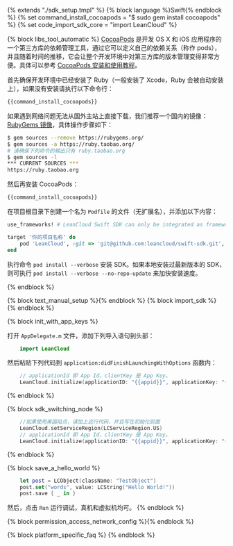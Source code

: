 {% extends "./sdk_setup.tmpl" %}
{% block language %}Swift{% endblock %} 
{% set command_install_cocoapods = "$ sudo gem install cocoapods" %}
{% set code_import_sdk_core = "import LeanCloud" %}

{% block libs_tool_automatic %}
[CocoaPods](http://www.cocoapods.org/) 是开发 OS X 和 iOS 应用程序的一个第三方库的依赖管理工具，通过它可以定义自己的依赖关系（称作 pods），并且随着时间的推移，它会让整个开发环境中对第三方库的版本管理变得非常方便。具体可以参考 [CocoaPods 安装和使用教程](http://code4app.com/article/cocoapods-install-usage)。

首先确保开发环境中已经安装了 Ruby（一般安装了 Xcode，Ruby 会被自动安装上），如果没有安装请执行以下命令行：

```sh
{{command_install_cocoapods}}
```

如果遇到网络问题无法从国外主站上直接下载，我们推荐一个国内的镜像：[RubyGems 镜像](http://ruby.taobao.org/)，具体操作步骤如下：

```sh
$ gem sources --remove https://rubygems.org/
$ gem sources -a https://ruby.taobao.org/
# 请确保下列命令的输出只有 ruby.taobao.org
$ gem sources -l
*** CURRENT SOURCES ***
https://ruby.taobao.org
```

然后再安装 CocoaPods：

```sh
{{command_install_cocoapods}}
```

在项目根目录下创建一个名为 `Podfile` 的文件（无扩展名），并添加以下内容：

```ruby
use_frameworks! # LeanCloud Swift SDK can only be integrated as framework.

target '你的项目名称' do
	pod 'LeanCloud', :git => 'git@github.com:leancloud/swift-sdk.git', :tag => '0.0.1.alpha.8'
end
```

执行命令 `pod install --verbose` 安装 SDK。如果本地安装过最新版本的 SDK，则可执行 `pod install --verbose --no-repo-update` 来加快安装速度。

{% endblock %}

{% block text_manual_setup %}{% endblock %}
{% block import_sdk %}
{% endblock %}

{% block init_with_app_keys %}

打开 `AppDelegate.m` 文件，添加下列导入语句到头部：

```swift
    import LeanCloud
```

然后粘贴下列代码到 `application:didFinishLaunchingWithOptions` 函数内：

```swift
    // applicationId 即 App Id，clientKey 是 App Key。
    LeanCloud.initialize(applicationID: "{{appid}}", applicationKey: "{{appkey}}")
```
{% endblock %}

{% block sdk_switching_node %}

```swift
    //如果使用美国站点，请加上这行代码，并且写在初始化前面
    LeanCloud.setServiceRegion(LCServiceRegion.US)
    // applicationId 即 App Id，clientKey 是 App Key。
    LeanCloud.initialize(applicationID: "{{appid}}", applicationKey: "{{appkey}}")
```
{% endblock %}

{% block save_a_hello_world %}

```swift
    let post = LCObject(className: "TestObject")
    post.set("words", value: LCString("Hello World!"))
    post.save { _ in }
```

然后，点击 `Run` 运行调试，真机和虚拟机均可。
{% endblock %}

{% block permission_access_network_config %}{% endblock %}

{% block platform_specific_faq %}
{% endblock %}

